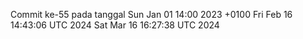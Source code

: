 Commit ke-55 pada tanggal Sun Jan 01 14:00 2023 +0100
Fri Feb 16 14:43:06 UTC 2024
Sat Mar 16 16:27:38 UTC 2024

